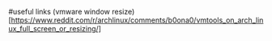 #useful links
(vmware window resize)[https://www.reddit.com/r/archlinux/comments/b0ona0/vmtools_on_arch_linux_full_screen_or_resizing/]


